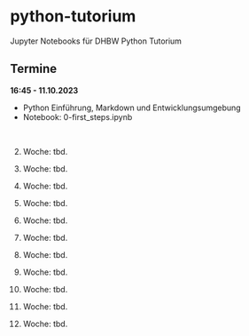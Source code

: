 # python-tutorium
Jupyter Notebooks für DHBW Python Tutorium

## Termine
**16:45 - 11.10.2023** 
- Python Einführung, Markdown und Entwicklungsumgebung
- Notebook: 0-first_steps.ipynb

<br>

2. Woche: tbd.

3. Woche: tbd.

4. Woche: tbd.

5. Woche: tbd.

6. Woche: tbd.

7. Woche: tbd.

8. Woche: tbd.

9. Woche: tbd.

10. Woche: tbd.

11. Woche: tbd.

12. Woche: tbd.

